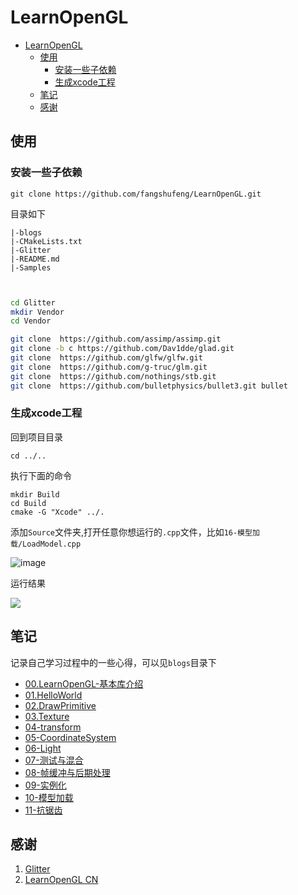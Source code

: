 # LearnOpenGL


   * [LearnOpenGL](#learnopengl)
      * [使用](#使用)
         * [安装一些子依赖](#安装一些子依赖)
         * [生成xcode工程](#生成xcode工程)
      * [笔记](#笔记)
      * [感谢](#感谢)

      
## 使用

### 安装一些子依赖


```
git clone https://github.com/fangshufeng/LearnOpenGL.git

```

目录如下


```
|-blogs
|-CMakeLists.txt
|-Glitter
|-README.md
|-Samples
```

```sh


cd Glitter
mkdir Vendor
cd Vendor

git clone  https://github.com/assimp/assimp.git
git clone -b c https://github.com/Dav1dde/glad.git
git clone  https://github.com/glfw/glfw.git
git clone  https://github.com/g-truc/glm.git
git clone  https://github.com/nothings/stb.git
git clone  https://github.com/bulletphysics/bullet3.git bullet
```


### 生成xcode工程

回到项目目录

```
cd ../..
```

执行下面的命令

```
mkdir Build
cd Build
cmake -G "Xcode" ../.

```

添加`Source`文件夹,打开任意你想运行的`.cpp`文件，比如`16-模型加载/LoadModel.cpp`

![image](https://user-images.githubusercontent.com/16829768/59560153-e58be200-903f-11e9-9547-b4920beb92f3.png)



运行结果

![](https://user-images.githubusercontent.com/16829768/60154434-e5e36480-9819-11e9-854e-ddf720d474a2.png)


## 笔记

记录自己学习过程中的一些心得，可以见`blogs`目录下


* [00.LearnOpenGL-基本库介绍](https://github.com/fangshufeng/LearnOpenGL/blob/master/blogs/00.LearnOpenGL-%E5%9F%BA%E6%9C%AC%E5%BA%93%E4%BB%8B%E7%BB%8D.md)
* [01.HelloWorld](https://github.com/fangshufeng/LearnOpenGL/blob/master/blogs/01.HelloWorld.md)
* [02.DrawPrimitive](https://github.com/fangshufeng/LearnOpenGL/blob/master/blogs/02.DrawPrimitive.md)
* [03.Texture](https://github.com/fangshufeng/LearnOpenGL/blob/master/blogs/03.Texture.md)
* [04-transform](https://github.com/fangshufeng/LearnOpenGL/blob/master/blogs/04-transform.md)
* [05-CoordinateSystem](https://github.com/fangshufeng/LearnOpenGL/blob/master/blogs/05-CoordinateSystem.md)
* [06-Light](https://github.com/fangshufeng/LearnOpenGL/blob/master/blogs/06-Light.md)
* [07-测试与混合](https://github.com/fangshufeng/LearnOpenGL/blob/master/blogs/07-TestAndBlend.md)
* [08-帧缓冲与后期处理](https://github.com/fangshufeng/LearnOpenGL/blob/master/blogs/08-framebuffers.md)
* [09-实例化](https://github.com/fangshufeng/LearnOpenGL/blob/master/blogs/09-instance.md)
* [10-模型加载](https://github.com/fangshufeng/LearnOpenGL/blob/master/blogs/10-loadModel.md)
* [11-抗锯齿](https://github.com/fangshufeng/LearnOpenGL/blob/master/blogs/11-antiAliasing.md)

## 感谢

1. [Glitter](https://github.com/Polytonic/Glitter)
2. [LearnOpenGL CN](https://learnopengl-cn.github.io/01%20Getting%20started/01%20OpenGL/)



